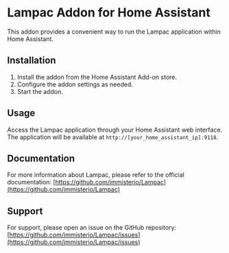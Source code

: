 # Lampac Addon for Home Assistant

This addon provides a convenient way to run the Lampac application within Home Assistant.

## Installation

1. Install the addon from the Home Assistant Add-on store.
2. Configure the addon settings as needed.
3. Start the addon.

## Usage

Access the Lampac application through your Home Assistant web interface. The application will be available at `http://[your_home_assistant_ip]:9118`.

## Documentation

For more information about Lampac, please refer to the official documentation: [https://github.com/immisterio/Lampac](https://github.com/immisterio/Lampac)

## Support

For support, please open an issue on the GitHub repository: [https://github.com/immisterio/Lampac/issues](https://github.com/immisterio/Lampac/issues)
